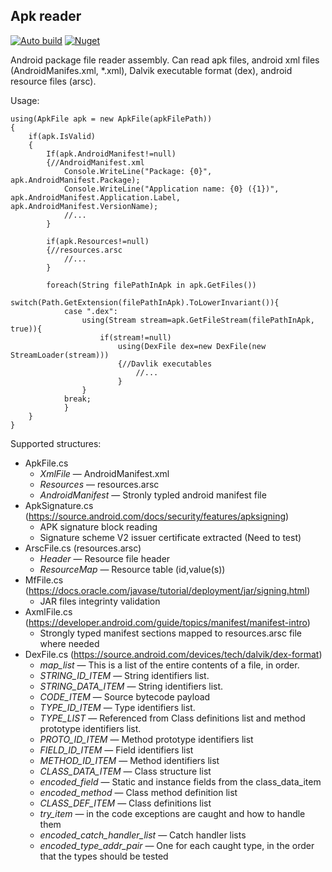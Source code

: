 ## Apk reader
[![Auto build](https://github.com/DKorablin/ApkReader/actions/workflows/release.yml/badge.svg)](https://github.com/DKorablin/ApkReader/actions)
[![Nuget](https://img.shields.io/nuget/v/AlphaOmega.ApkReader)](https://www.nuget.org/packages/AlphaOmega.ApkReader)

Android package file reader assembly. Can read apk files, android xml files (AndroidManifes.xml, *.xml), Dalvik executable format (dex), android resource files (arsc).

Usage:

    using(ApkFile apk = new ApkFile(apkFilePath))
    {
        if(apk.IsValid)
        {
            If(apk.AndroidManifest!=null)
            {//AndroidManifest.xml
                Console.WriteLine("Package: {0}", apk.AndroidManifest.Package);
                Console.WriteLine("Application name: {0} ({1})", apk.AndroidManifest.Application.Label, apk.AndroidManifest.VersionName);
                //...
            }

            if(apk.Resources!=null)
            {//resources.arsc
                //...
            }

            foreach(String filePathInApk in apk.GetFiles())
                switch(Path.GetExtension(filePathInApk).ToLowerInvariant()){
                case ".dex":
                    using(Stream stream=apk.GetFileStream(filePathInApk, true)){
                        if(stream!=null)
                            using(DexFile dex=new DexFile(new StreamLoader(stream)))
                            {//Davlik executables
                                //...
                            }
                    }
                break;
                }
        }
    }

Supported structures:
- ApkFile.cs
  - _XmlFile_ &mdash; AndroidManifest.xml
  - _Resources_ &mdash; resources.arsc
  - _AndroidManifest_ &mdash; Stronly typled android manifest file
- ApkSignature.cs (https://source.android.com/docs/security/features/apksigning)
  - APK signature block reading
  - Signature scheme V2 issuer certificate extracted (Need to test)
- ArscFile.cs (resources.arsc)
  - _Header_ &mdash; Resource file header
  - _ResourceMap_ &mdash; Resource table (id,value(s))
- MfFile.cs (https://docs.oracle.com/javase/tutorial/deployment/jar/signing.html)
  - JAR files integrinty validation
- AxmlFile.cs (https://developer.android.com/guide/topics/manifest/manifest-intro)
  - Strongly typed manifest sections mapped to resources.arsc file where needed
- DexFile.cs (https://source.android.com/devices/tech/dalvik/dex-format)
  - _map_list_ &mdash; This is a list of the entire contents of a file, in order.
  - _STRING_ID_ITEM_ &mdash; String identifiers list.
  - _STRING_DATA_ITEM_ &mdash; String identifiers list.
  - _CODE_ITEM_ &mdash; Source bytecode payload
  - _TYPE_ID_ITEM_ &mdash; Type identifiers list.
  - _TYPE_LIST_ &mdash; Referenced from Class definitions list and method prototype identifiers list.
  - _PROTO_ID_ITEM_ &mdash; Method prototype identifiers list
  - _FIELD_ID_ITEM_ &mdash; Field identifiers list
  - _METHOD_ID_ITEM_ &mdash; Method identifiers list
  - _CLASS_DATA_ITEM_ &mdash; Class structure list
  - _encoded_field_ &mdash; Static and instance fields from the class_data_item
  - _encoded_method_ &mdash; Class method definition list
  - _CLASS_DEF_ITEM_ &mdash; Class definitions list
  - _try_item_ &mdash; in the code exceptions are caught and how to handle them
  - _encoded_catch_handler_list_ &mdash; Catch handler lists
  - _encoded_type_addr_pair_ &mdash; One for each caught type, in the order that the types should be tested
